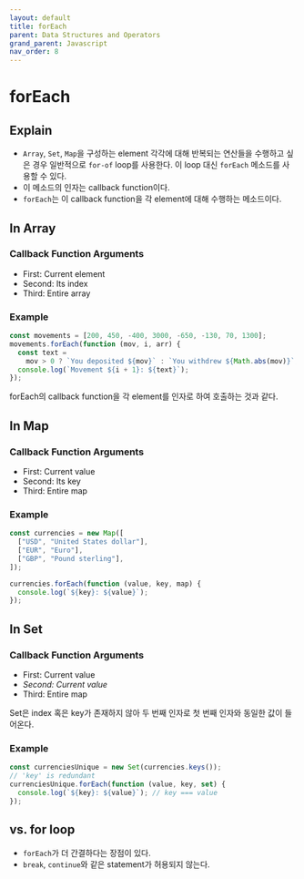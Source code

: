 ```yaml
---
layout: default
title: forEach
parent: Data Structures and Operators
grand_parent: Javascript
nav_order: 8
---
```


# forEach

## Explain

- `Array`, `Set`, `Map`을 구성하는 element 각각에 대해 반복되는 연산들을 수행하고 싶은 경우 일반적으로 `for-of` loop를 사용한다. 이 loop 대신 `forEach` 메소드를 사용할 수 있다.
- 이 메소드의 인자는 callback function이다.
- `forEach`는 이 callback function을 각 element에 대해 수행하는 메소드이다.

## In Array

### Callback Function Arguments

- First: Current element
- Second: Its index
- Third: Entire array

### Example

```javascript
const movements = [200, 450, -400, 3000, -650, -130, 70, 1300];
movements.forEach(function (mov, i, arr) {
  const text =
    mov > 0 ? `You deposited ${mov}` : `You withdrew ${Math.abs(mov)}`;
  console.log(`Movement ${i + 1}: ${text}`);
});
```

forEach의 callback function을 각 element를 인자로 하여 호출하는 것과 같다.

## In Map

### Callback Function Arguments

- First: Current value
- Second: Its key
- Third: Entire map

### Example

```javascript
const currencies = new Map([
  ["USD", "United States dollar"],
  ["EUR", "Euro"],
  ["GBP", "Pound sterling"],
]);

currencies.forEach(function (value, key, map) {
  console.log(`${key}: ${value}`);
});
```

## In Set

### Callback Function Arguments

- First: Current value
- _Second: Current value_
- Third: Entire map

Set은 index 혹은 key가 존재하지 않아 두 번째 인자로 첫 번째 인자와 동일한 값이 들어온다.

### Example

```javascript
const currenciesUnique = new Set(currencies.keys());
// 'key' is redundant
currenciesUnique.forEach(function (value, key, set) {
  console.log(`${key}: ${value}`); // key === value
});
```

## vs. for loop

- `forEach`가 더 간결하다는 장점이 있다.
- `break`, `continue`와 같은 statement가 허용되지 않는다.
